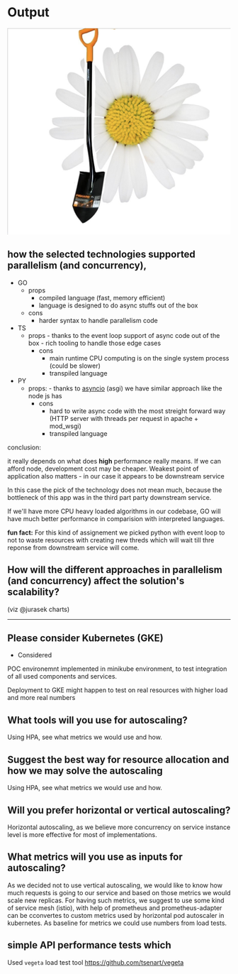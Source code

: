 
# Output
 
![logo](./logo.png)

## how the selected technologies supported parallelism (and concurrency),

- GO
	- props
		- compiled language (fast, memory efficient)
		- language is designed to do async stuffs out of the box
	- cons
		- harder syntax to handle parallelism code	 
- TS
  - props
		- thanks to the event loop support of async code out of the box
		- rich tooling to handle those edge cases
	- cons
		- main runtime CPU computing is on the single system process (could be slower)
		- transpiled language
- PY
  - props:
		- thanks to [asyncio](https://docs.python.org/3/library/asyncio.html) (asgi) we have similar approach like the node js has
	- cons
	 	- hard to write async code with the most streight forward way	(HTTP server with threads per request in apache + mod_wsgi)
		- transpiled language
	
conclusion: 

it really depends on what does __high__ performance really means. If we can afford 
node, development cost may be cheaper. Weakest point of application also matters  - in our case it appears to be downstream service 

In this case the pick of the technology does not mean much,
because the bottleneck of this app was in the third part party downstream service.

If we'll have more CPU heavy loaded algorithms in our codebase, 
GO will have much better performance in comparision with interpreted languages.

**fun fact:**
For this kind of assignement we picked python with event loop to not to waste resources with creating new threds which will wait till thre reponse from downstream service will come.

## How will the different approaches in parallelism (and concurrency) affect the solution's scalability?

(viz @jurasek charts)

------------------------------------------ 

## Please consider Kubernetes (GKE) 

- Considered

POC environemnt implemented in minikube environment, to test integration of all used components and services.

Deployment to GKE might happen to test on real resources with higher load and more real numbers

## What tools will you use for autoscaling? 

Using HPA, see what metrics we would use and how.

## Suggest the best way for resource allocation and how we may solve the autoscaling

Using HPA, see what metrics we would use and how.

## Will you prefer horizontal or vertical autoscaling?

Horizontal autoscaling, as we believe more concurrency on service instance level is more effective for most of implementations.

## What metrics will you use as inputs for autoscaling?

As we decided not to use vertical autoscaling, we would like to know how much requests is going to our service and based on those metrics we would scale new replicas. For having such metrics, we suggest to use some kind of service mesh (istio), with help of prometheus and prometheus-adapter can be cconvertes to custom metrics used by horizontal pod autoscaler in kubernetes. As baseline for metrics we could use numbers from load tests. 

## simple API performance tests which

Used `vegeta` load test tool https://github.com/tsenart/vegeta
